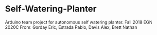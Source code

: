 # Self-Watering-Planter
Arduino team project for autonomous self watering planter.
Fall 2018 EGN 2020C 
From: Gorday Eric, Estrada Pablo, Davis Alex, Brett Nathan
